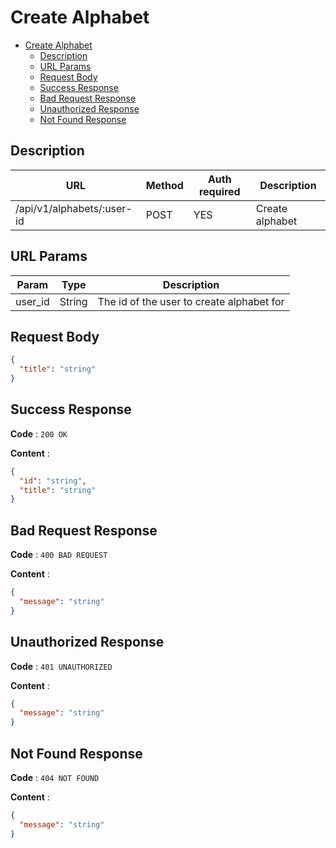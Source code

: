 # Create Alphabet

<!--toc:start-->

- [Create Alphabet](#create-alphabet)
  - [Description](#description)
  - [URL Params](#url-params)
  - [Request Body](#request-body)
  - [Success Response](#success-response)
  - [Bad Request Response](#bad-request-response)
  - [Unauthorized Response](#unauthorized-response)
  - [Not Found Response](#not-found-response)
  <!--toc:end-->

## Description

| URL                        | Method | Auth required | Description     |
| -------------------------- | ------ | ------------- | --------------- |
| /api/v1/alphabets/:user-id | POST   | YES           | Create alphabet |

## URL Params

| Param   | Type   | Description                               |
| ------- | ------ | ----------------------------------------- |
| user_id | String | The id of the user to create alphabet for |

## Request Body

```json
{
  "title": "string"
}
```

## Success Response

**Code** : `200 OK`

**Content** :

```json
{
  "id": "string",
  "title": "string"
}
```

## Bad Request Response

**Code** : `400 BAD REQUEST`

**Content** :

```json
{
  "message": "string"
}
```

## Unauthorized Response

**Code** : `401 UNAUTHORIZED`

**Content** :

```json
{
  "message": "string"
}
```

## Not Found Response

**Code** : `404 NOT FOUND`

**Content** :

```json
{
  "message": "string"
}
```
